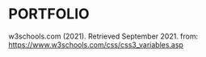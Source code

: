 # PORTFOLIO 
w3schools.com (2021). Retrieved September 2021. from: https://www.w3schools.com/css/css3_variables.asp
